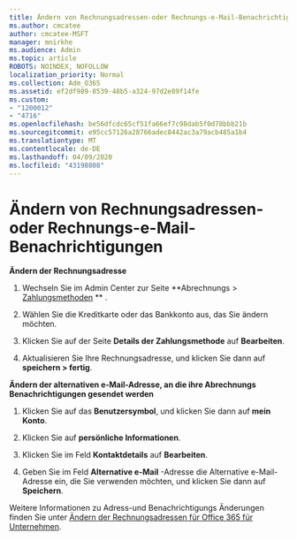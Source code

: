 ```yaml
---
title: Ändern von Rechnungsadressen-oder Rechnungs-e-Mail-Benachrichtigungen
ms.author: cmcatee
author: cmcatee-MSFT
manager: mnirkhe
ms.audience: Admin
ms.topic: article
ROBOTS: NOINDEX, NOFOLLOW
localization_priority: Normal
ms.collection: Adm_O365
ms.assetid: ef2df989-8539-48b5-a324-97d2e09f14fe
ms.custom:
- "1200012"
- "4716"
ms.openlocfilehash: be56dfcdc65cf51fa66ef7c98dab5f0d78bbb21b
ms.sourcegitcommit: e95cc57126a28766adec8442ac3a79acb485a1b4
ms.translationtype: MT
ms.contentlocale: de-DE
ms.lasthandoff: 04/09/2020
ms.locfileid: "43198808"
---
```

# <a name="change-billing-address-or-billing-email-notifications"></a>Ändern von Rechnungsadressen-oder Rechnungs-e-Mail-Benachrichtigungen

**Ändern der Rechnungsadresse**

1. Wechseln Sie im Admin Center zur Seite **Abrechnungs > [Zahlungsmethoden](https://go.microsoft.com/fwlink/p/?linkid=2018806) ** .

2. Wählen Sie die Kreditkarte oder das Bankkonto aus, das Sie ändern möchten.

3. Klicken Sie auf der Seite **Details der Zahlungsmethode** auf **Bearbeiten**.

4. Aktualisieren Sie Ihre Rechnungsadresse, und klicken Sie dann auf **speichern > fertig**.

**Ändern der alternativen e-Mail-Adresse, an die ihre Abrechnungs Benachrichtigungen gesendet werden** 

1. Klicken Sie auf das **Benutzersymbol**, und klicken Sie dann auf **mein Konto**.

2. Klicken Sie auf **persönliche Informationen**.

3. Klicken Sie im Feld **Kontaktdetails** auf **Bearbeiten**.

4. Geben Sie im Feld **Alternative e-Mail** -Adresse die Alternative e-Mail-Adresse ein, die Sie verwenden möchten, und klicken Sie dann auf **Speichern**.

Weitere Informationen zu Adress-und Benachrichtigungs Änderungen finden Sie unter [Ändern der Rechnungsadressen für Office 365 für Unternehmen](https://docs.microsoft.com/microsoft-365/commerce/billing-and-payments/change-your-billing-addresses?view=o365-worldwide).
